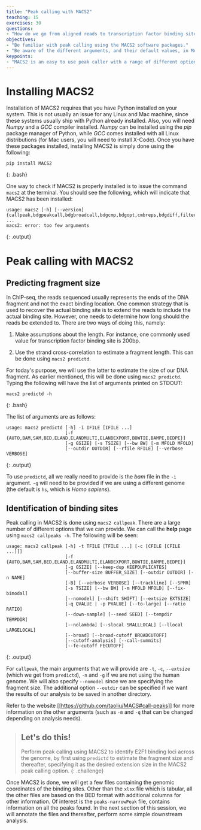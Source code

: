 ```yaml
---
title: "Peak calling with MACS2"
teaching: 15
exercises: 30
questions:
- "How do we go from aligned reads to transcription factor binding sites across the genome?"
objectives:
- "Be familiar with peak calling using the MACS2 software packages."
- "Be aware of the different arguments, and their default values, in MACS2 when peak calling." 
keypoints:
- "MACS2 is an easy to use peak caller with a range of different options that can be provided." 
---
```

# Installing MACS2

Installation of MACS2 requires that you have Python installed on your system. This is not usually an issue for any Linux and Mac machine, since these systems usually ship with Python already installed. Also, you will need *Numpy* and a *GCC* compiler installed. *Numpy* can be installed using the *pip* package manager of Python, while *GCC* comes installed with all Linux distributions (for Mac users, you will need to install X-Code). Once you have these packages installed, installing MACS2 is simply done using the following:

~~~
pip install MACS2
~~~
{: .bash}

One way to check if MACS2 is properly installed is to issue the command `macs2` at the terminal. You should see the following, which will indicate that MACS2 has been installed: 

~~~
usage: macs2 [-h] [--version]                                                                                                                                                                    {callpeak,bdgpeakcall,bdgbroadcall,bdgcmp,bdgopt,cmbreps,bdgdiff,filterdup,predictd,pileup,randsample,refinepeak}                                                                   ...                                                                                                                                                                    macs2: error: too few arguments 
~~~
{: .output}

# Peak calling with MACS2

## Predicting fragment size

In ChIP-seq, the reads sequenced usually represents the ends of the DNA fragment and not the exact
binding location. One common strategy that is used to recover the actual binding site is to extend
the reads to include the actual binding site. However, one needs to determine how long should the
reads be extended to. There are two ways of doing this, namely:

1. Make assumptions about the length. For instance, one commonly used value for transcription factor binding site is 200bp. 

2. Use the strand cross-correlation to estimate a fragment length. This can be done using `macs2 predictd`. 

For today's purpose, we will use the latter to estimate the size of our DNA fragment. As earlier mentioned, this will be done using `macs2 predictd`. Typing the following will have the list of arguments printed on STDOUT:

~~~
macs2 predictd -h 
~~~
{: .bash}

The list of arguments are as follows: 

~~~
usage: macs2 predictd [-h] -i IFILE [IFILE ...]
                      [-f {AUTO,BAM,SAM,BED,ELAND,ELANDMULTI,ELANDEXPORT,BOWTIE,BAMPE,BEDPE}]
                      [-g GSIZE] [-s TSIZE] [--bw BW] [-m MFOLD MFOLD]
                      [--outdir OUTDIR] [--rfile RFILE] [--verbose VERBOSE]

~~~
{: .output}

To use `predictd`, all we really need to provide is the *bam* file in the `-i` argument. `-g` will need to be provided if we are using a different genome (the default is `hs`, which is *Homo sapiens*). 


## Identification of binding sites

Peak calling in MACS2 is done using `macs2 callpeak`. There are a large number of different options that we can provide. We can call the **help** page using `macs2 callpeaks -h`. The following will be seen:

~~~
usage: macs2 callpeak [-h] -t TFILE [TFILE ...] [-c [CFILE [CFILE ...]]]
                      [-f {AUTO,BAM,SAM,BED,ELAND,ELANDMULTI,ELANDEXPORT,BOWTIE,BAMPE,BEDPE}]
                      [-g GSIZE] [--keep-dup KEEPDUPLICATES]
                      [--buffer-size BUFFER_SIZE] [--outdir OUTDIR] [-n NAME]
                      [-B] [--verbose VERBOSE] [--trackline] [--SPMR]
                      [-s TSIZE] [--bw BW] [-m MFOLD MFOLD] [--fix-bimodal]
                      [--nomodel] [--shift SHIFT] [--extsize EXTSIZE]
                      [-q QVALUE | -p PVALUE] [--to-large] [--ratio RATIO]
                      [--down-sample] [--seed SEED] [--tempdir TEMPDIR]
                      [--nolambda] [--slocal SMALLLOCAL] [--llocal LARGELOCAL]
                      [--broad] [--broad-cutoff BROADCUTOFF]
                      [--cutoff-analysis] [--call-summits]
                      [--fe-cutoff FECUTOFF]
~~~
{: .output}

For `callpeak`, the main arguments that we will provide are `-t`, `-c`, `--extsize` (which we get from `predictd`), `-n` and `-g` if we are not using the human genome. We will also specify `--nomodel` since we are specifying the fragment size. The additional option `--outdir` can be specified if we want the results of our analysis to be saved in another directory.

 Refer to the website [[https://github.com/taoliu/MACS#call-peaks]] for more information on the other arguments (such as `-m` and `-q` that can be changed depending on analysis needs). 

> ## Let's do this! 
>
> Perform peak calling using MACS2 to identify E2F1 binding loci across the genome, by first using
> `predictd` to estimate the fragment size and thereafter, specifying it as the desired extension
> size in the MACS2 peak calling option.
{: .challenge}

Once MACS2 is done, we will get a few files containing the genomic coordinates of the binding sites. Other than the `xlsx` file which is tabular, all the other files are based on the BED format with additional columns for other information. Of interest is the `peaks-narrowPeak` file, contains information on all the peaks found. In the next section of this session, we will annotate the files and thereafter, perform some simple downstream analysis. 
